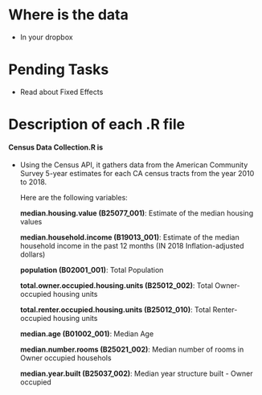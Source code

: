 # Where is the data
- In your dropbox 

# Pending Tasks
- Read about Fixed Effects

# Description of each .R file

#### Census Data Collection.R is 
- Using the Census API, it gathers data from the American Community Survey 5-year estimates for each CA census tracts from the year 2010 to 2018. 
  
  Here are the following variables:
  
  <b>median.housing.value (B25077_001)</b>: Estimate of the median housing values
  
  <b>median.household.income (B19013_001)</b>: Estimate of the median household income in the past 12 months (IN 2018 Inflation-adjusted dollars)
  
  <b>population (B02001_001)</b>: Total Population
  
  <b>total.owner.occupied.housing.units (B25012_002)</b>: Total Owner-occupied housing units
  
  <b>total.renter.occupied.housing.units (B25012_010)</b>: Total Renter-occupied housing units
  
  <b>median.age (B01002_001)</b>: Median Age
  
  <b>median.number.rooms (B25021_002)</b>: Median number of rooms in Owner occupied househols
  
  <b>median.year.built (B25037_002)</b>: Median year structure built - Owner occupied
  
  
 
